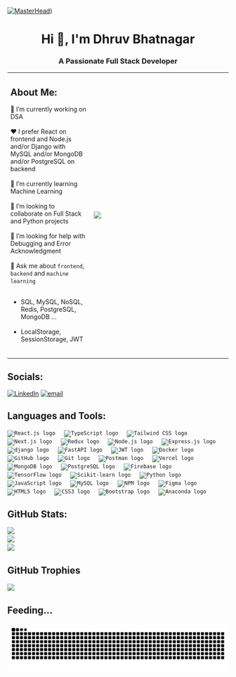 [![MasterHead](https://1.bp.blogspot.com/-7A4WynwLsMw/XbBpCXG8fHI/AAAAAAAAMt4/u0a1bplskYgrwGb11hSu2SDjj_Mig8SXJQCLcBGAsYHQ/s1600/2000_600px.gif)](https://dhruvbhatnagar.io))
<h1 align="center">Hi 👋, I'm Dhruv Bhatnagar</h1>
<h3 align="center">A Passionate Full Stack Developer</h3>



<table>
<tr>
<td>

## About Me:

🔭 I’m currently working on DSA<br><br>
❤️ I prefer React on frontend and Node.js and/or Django with MySQL and/or MongoDB and/or PostgreSQL on backend<br><br>
🌱 I’m currently learning Machine Learning<br><br>
👯 I’m looking to collaborate on Full Stack and Python projects<br><br>
🤝 I’m looking for help with Debugging and Error Acknowledgment <br><br>
💬 Ask me about `frontend`, `backend` and `machine learning`<br><br>
- SQL, MySQL, NoSQL, Redis, PostgreSQL, MongoDB ...<br><br>
- LocalStorage, SessionStorage, JWT<br><br>

</td>
<td>
<img align="right" src="https://octodex.github.com/images/filmtocat.png" width="300">
</td>
</tr>
</table>




## Socials:
[![LinkedIn](https://img.shields.io/badge/LinkedIn-%230077B5.svg?logo=linkedin&logoColor=white)](https://linkedin.com/in/https://www.linkedin.com/in/dhruv-bhatnagar-py/) [![email](https://img.shields.io/badge/Email-D14836?logo=gmail&logoColor=white)](mailto:dhruvbhat1k@gmail.com) 


## Languages and Tools:
<div align="left">
 <code><img src="https://cdn.jsdelivr.net/gh/devicons/devicon/icons/react/react-original.svg" height="30" alt="React.js logo" /></code>
 <img width="12" />
 <code><img src="https://skillicons.dev/icons?i=typescript" height="30" alt="TypeScript logo" /></code>
 <img width="12" />
 <code><img src="https://skillicons.dev/icons?i=tailwind" height="30" alt="Tailwind CSS logo" /></code>
 <img width="12" />
 <code><img src="https://skillicons.dev/icons?i=nextjs" height="30" alt="Next.js logo" /></code>
 <img width="12" />
 <code><img src="https://skillicons.dev/icons?i=redux" height="30" alt="Redux logo" /></code>
 <img width="12" />
 <code><img src="https://cdn.jsdelivr.net/gh/devicons/devicon/icons/nodejs/nodejs-original.svg" height="30" alt="Node.js logo" /></code>
 <img width="12" />
 <code><img src="https://skillicons.dev/icons?i=express" height="30" alt="Express.js logo" /></code>
 <img width="12" />
<code><img src="https://skillicons.dev/icons?i=django" height="30" alt="django logo" /></code>
 <img width="12" />
 <code><img src="https://skillicons.dev/icons?i=fastapi" height="30" alt="FastAPI logo" /></code>
 <img width="12" />
 <code><img src="https://img.shields.io/badge/JWT-black?style=flat-square&logo=JSON%20web%20tokens&logoColor=white" height="30" alt="JWT logo" /></code>
 <img width="12" />
 <code><img src="https://cdn.jsdelivr.net/gh/devicons/devicon/icons/docker/docker-original.svg" height="30" alt="Docker logo" /></code>
 <img width="12" />
 <code><img src="https://skillicons.dev/icons?i=github" height="30" alt="GitHub logo" /></code>
 <img width="12" />
 <code><img src="https://cdn.jsdelivr.net/gh/devicons/devicon/icons/git/git-original.svg" height="30" alt="Git logo" /></code>
 <img width="12" />
 <code><img src="https://skillicons.dev/icons?i=postman" height="30" alt="Postman logo" /></code>
 <img width="12" />
 <code><img src="https://skillicons.dev/icons?i=vercel" height="30" alt="Vercel logo" /></code>
 <img width="12" />
 <code><img src="https://cdn.jsdelivr.net/gh/devicons/devicon/icons/mongodb/mongodb-original.svg" height="30" alt="MongoDB logo" /></code>
 <img width="12" />
 <code><img src="https://cdn.jsdelivr.net/gh/devicons/devicon/icons/postgresql/postgresql-original.svg" height="30" alt="PostgreSQL logo" /></code>
 <img width="12" />
 <code><img src="https://skillicons.dev/icons?i=firebase" height="30" alt="Firebase logo" /></code>
 <img width="12" />
 <code><img src="https://skillicons.dev/icons?i=tensorflow" height="30" alt="TensorFlow logo" /></code>
 <img width="12" />
 <code><img src="https://skillicons.dev/icons?i=sklearn" height="30" alt="Scikit-learn logo" /></code>
 <img width="12" />
 <code><img src="https://skillicons.dev/icons?i=python" height="30" alt="Python logo" /></code>
 <img width="12" />
 <code><img src="https://skillicons.dev/icons?i=javascript" height="30" alt="JavaScript logo" /></code>
 <img width="12" />
 <code><img src="https://skillicons.dev/icons?i=mysql" height="30" alt="MySQL logo" /></code>
 <img width="12" />
 <code><img src="https://cdn.jsdelivr.net/gh/devicons/devicon/icons/npm/npm-original-wordmark.svg" height="30" alt="NPM logo" /></code>
 <img width="12" />
 <code><img src="https://skillicons.dev/icons?i=figma" height="30" alt="Figma logo" /></code>
 <img width="12" />
 <code><img src="https://cdn.jsdelivr.net/gh/devicons/devicon/icons/html5/html5-original.svg" height="30" alt="HTML5 logo" /></code>
 <img width="12" />
 <code><img src="https://cdn.jsdelivr.net/gh/devicons/devicon/icons/css3/css3-original.svg" height="30" alt="CSS3 logo" /></code>
 <img width="12" />
 <code><img src="https://skillicons.dev/icons?i=bootstrap" height="30" alt="Bootstrap logo" /></code>
 <img width="12" />
 <code><img src="https://skillicons.dev/icons?i=anaconda" height="30" alt="Anaconda logo" /></code>
</div>




## GitHub Stats:
![](https://github-readme-stats.vercel.app/api?username=DhruvBhatnagar2004&theme=github_dark&hide_border=false&include_all_commits=true&count_private=true)<br/>
![](https://nirzak-streak-stats.vercel.app/?user=DhruvBhatnagar2004&theme=github_dark&hide_border=false)<br/>
![](https://github-readme-stats.vercel.app/api/top-langs/?username=DhruvBhatnagar2004&theme=github_dark&hide_border=false&include_all_commits=true&count_private=true&layout=compact)

## GitHub Trophies
![](https://github-profile-trophy.vercel.app/?username=DhruvBhatnagar2004&theme=github_dark&no-frame=false&no-bg=true&margin-w=4)

## Feeding...
![Snake animation](https://raw.githubusercontent.com/taozhi8833998/taozhi8833998/output/github-contribution-grid-snake-dark.svg)



<!-- Proudly created with GPRM ( https://gprm.itsvg.in ) -->
